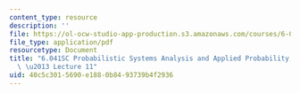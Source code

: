 ```yaml
---
content_type: resource
description: ''
file: https://ol-ocw-studio-app-production.s3.amazonaws.com/courses/6-041sc-probabilistic-systems-analysis-and-applied-probability-fall-2013/40c5c3015690e1880b8493739b4f2936_MIT6_041SCF13_lec11_300k.pdf
file_type: application/pdf
resourcetype: Document
title: "6.041SC Probabilistic Systems Analysis and Applied Probability, Fall 2013Transcript\
  \ \u2013 Lecture 11"
uid: 40c5c301-5690-e188-0b84-93739b4f2936
---
```

